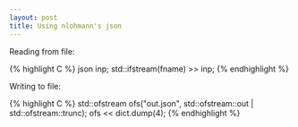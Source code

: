```yaml
---
layout: post
title: Using nlohmann's json
---
```


Reading from file:

{% highlight C %}
json inp;
std::ifstream(fname) >> inp;
{% endhighlight %}

Writing to file:

{% highlight C %}
std::ofstream ofs("out.json", std::ofstream::out | std::ofstream::trunc);
ofs << dict.dump(4);
{% endhighlight %}

